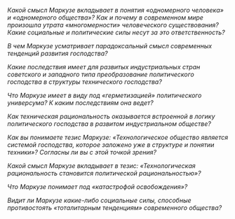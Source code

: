_Какой смысл Маркузе вкладывает в понятия «одномерного человека» и «одномерного общества»? Как и почему в современном мире произошла утрата «многомерности» человеческого существования? Какие социальные и политические силы несут за это ответственность?_

_В чем Маркузе усматривает парадоксальный смысл современных тенденций развития господства?_

_Какие последствия имеет для развитых индустриальных стран советского и западного типа преобразование политического господства в структуры технического господства?_

_Что Маркузе имеет в виду под «герметизацией» политического универсума? К каким последствиям она ведет?_

_Как техническая рациональность оказывается встроенной в логику политического господства в развитом индустриальном обществе?_

_Как вы понимаете тезис Маркузе: «Технологическое общество является системой господства, которое заложено уже в структуре и понятии техники»? Согласны ли вы с этой точкой зрения?_

_Какой смысл Маркузе вкладывает в тезис: «Технологическая рациональность становится политической рациональностью»?_

_Что Маркузе понимает под «катастрофой освобождения»?_

_Видит ли Маркузе какие-либо социальные силы, способные противостоять «тоталитарным тенденциям» современного общества?_